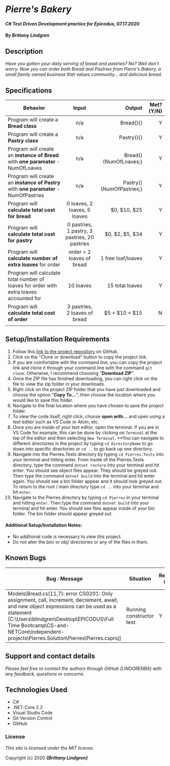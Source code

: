 # _Pierre's Bakery_

#### _C# Test Driven Development practice for Epicodus, 07.17.2020_

#### By _**Brittany Lindgren**_

## Description

_Have you gotten your daily serving of bread and pastries? No? Well don't worry. Now you can order both Bread and Pastries from Pierre's Bakery, a small family owned business that values community... and delicious bread._

## Specifications

| Behavior   |   Input   |  Output |  Met? (Y/N)  |
|----------|:-------------:|------:|-----------:|
| Program will create a **Bread class** | n/a | Bread(){} | Y |
| Program will create a **Pastry class** | n/a | Pastry(){} | Y |
| Program will create an **instance of Bread** with **one paramater** - NumOfLoaves | n/a | Bread(){NumOfLoaves;} | Y |
| Program will create an **instance of Pastry** with **one paramater** - NumOfPastries | n/a | Pastry(){NumOfPastries;} | Y |
| Program will **calculate total cost for bread** | 0 loaves, 2 loaves, 5 loaves | $0, $10, $25 | Y |
| Program will **calculate total cost for pastry** | 0 pastries, 1 pastry, 3 pastries, 20 pastries | $0, $2, $5, $34 | Y |
| Program will **calculate number of extra loaves** for order | order = 2 loaves of bread | 1 free loaf/loaves | Y |
| Program will calculate total number of loaves for order with extra loaves accounted for | 10 loaves |  15 total loaves | Y |
| Program will **calculate total cost of order** | 3 pastries, 2 loaves of bread | $5 + $10 = $15 | N |
|  |  |  |  |



## Setup/Installation Requirements


  1. Follow this [link to the project repository](https://github.com/LINDGRENBA/PierresBakery) on GitHub.  
  2. Click on the "Clone or download" button to copy the project link.     
  3. If you are comfortable with the command line, you can copy the project link and clone it through your command line with the command `git clone`. Otherwise, I recommend choosing "**Download ZIP**".     
   4. Once the ZIP file has finished downloading, you can right click on the file to view the zip folder in your downloads.     
  5. Right click on the project ZIP folder that you have just downloaded and choose the option "**Copy To...**", then choose the location where you would like to save this folder.      
  6. Navigate to the final location where you have chosen to save the project folder.      
  7. To view the code itself, right click, choose **open with...** and open using a text editor such as VS Code or Atom, etc.
  8. Once you are inside of your text editor, open the terminal. If you are in VS Code for example, this can be done by clicking on `Terminal` at the top of the editor and then selecting `New Terminal`. **You can navigate to different directories in the project by typing `cd DirectoryName` to go down into specific directories or `cd ..` to go back up one directory. 
  9. Navigate into the Pierres.Tests directory by typing `cd Pierres.Tests` into your terminal and hitting enter. From inside of the Pierres.Tests directory, type the command `dotnet restore` into your terminal and hit enter. You should see object files appear. They should be greyed out. Then type the command `dotnet build` into the terminal and hit enter again. You should see a bin folder appear and it should look greyed out. To return to the root / main directory type `cd ..` into your terminal and hit `enter`.
  10. Navigate to the Pierres directory by typing `cd Pierres` in your terminal and hitting `enter`. Then type the command `dotnet build` into your terminal and hit enter. You should see files appear inside of your bin folder. The bin folder should appear greyed out. 


#### Additional Setup/Installation Notes:

* No additional code is necessary to view this project.   
* Do not alter the bin/ or obj/ directories or any of the files in them.

## Known Bugs

| Bug : Message |  Situation  | Resolved (Y/N) |  How was the issue resolved?  |
| ------- | ----- | ------ | ------- |
| Models\Bread.cs(11,7): error CS0201: Only assignment, call, increment, decrement, await, and new object expressions can be used as a statement [C:\Users\blindgren\Desktop\EPICODUS\Full Time Bootcamp\CS-and-NETCore\independent-projects\Pierres.Solution\Pierres\Pierres.csproj] | Running constructor test | Y |  Change paramater for first test to int data type  | 


## Support and contact details

_Please feel free to contact the authors through GitHub (LINDGRENBA) with any feedback, questions or concerns._

## Technologies Used

* C# 
* .NET-Core 2.2
* Visual Studio Code
* Git Version Control 
* GitHub

### License

*This site is licensed under the MIT license.*

Copyright (c) 2020 **_{Brittany Lindgren}_**
